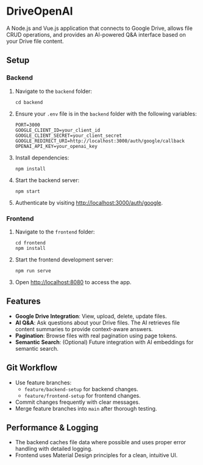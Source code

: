 # DriveOpenAI

A Node.js and Vue.js application that connects to Google Drive, allows file CRUD operations, and provides an AI-powered Q&A interface based on your Drive file content.

## Setup

### Backend
1. Navigate to the `backend` folder:
   ```
   cd backend
   ```
2. Ensure your `.env` file is in the `backend` folder with the following variables:
   ```
   PORT=3000
   GOOGLE_CLIENT_ID=your_client_id
   GOOGLE_CLIENT_SECRET=your_client_secret
   GOOGLE_REDIRECT_URI=http://localhost:3000/auth/google/callback
   OPENAI_API_KEY=your_openai_key
   ```
3. Install dependencies:
   ```
   npm install
   ```
4. Start the backend server:
   ```
   npm start
   ```
5. Authenticate by visiting [http://localhost:3000/auth/google](http://localhost:3000/auth/google).

### Frontend
1. Navigate to the `frontend` folder:
   ```
   cd frontend
   npm install
   ```
2. Start the frontend development server:
   ```
   npm run serve
   ```
3. Open [http://localhost:8080](http://localhost:8080) to access the app.

## Features

- **Google Drive Integration**: View, upload, delete, update files.
- **AI Q&A**: Ask questions about your Drive files. The AI retrieves file content summaries to provide context-aware answers.
- **Pagination**: Browse files with real pagination using page tokens.
- **Semantic Search**: (Optional) Future integration with AI embeddings for semantic search.

## Git Workflow

- Use feature branches:
  - `feature/backend-setup` for backend changes.
  - `feature/frontend-setup` for frontend changes.
- Commit changes frequently with clear messages.
- Merge feature branches into `main` after thorough testing.

## Performance & Logging

- The backend caches file data where possible and uses proper error handling with detailed logging.
- Frontend uses Material Design principles for a clean, intuitive UI.

